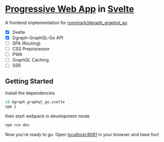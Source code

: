 # [Progressive Web App](https://developers.google.com/web/progressive-web-apps) in [Svelte](https://svelte.dev)
A frontend implementation for [romshark/dgraph_graphql_go](https://github.com/romshark/dgraph_graphql_go)

- [x] Svelte
- [x] Dgraph-GraphQL-Go API
- [ ] SPA (Routing)
- [ ] CSS Preprocessor
- [ ] PWA
- [ ] GraphQL Caching
- [ ] SSR

## Getting Started

Install the dependencies

```bash
cd dgraph_graphql_go_svelte
npm i
```

then start webpack in development mode

```bash
npm run dev
```

Now you're ready to go. Open [localhost:8081](http://localhost:8081) in your browser and have fun!

